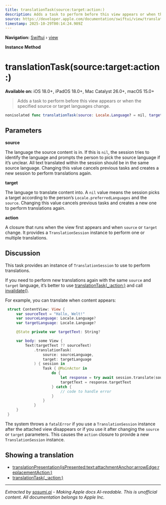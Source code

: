 ```yaml
---
title: translationTask(source:target:action:)
description: Adds a task to perform before this view appears or when the specified source or target languages change.
source: https://developer.apple.com/documentation/swiftui/view/translationtask(source:target:action:)
timestamp: 2025-10-29T00:14:24.989Z
---
```


**Navigation:** [Swiftui](/documentation/swiftui) › [view](/documentation/swiftui/view)

**Instance Method**

# translationTask(source:target:action:)

**Available on:** iOS 18.0+, iPadOS 18.0+, Mac Catalyst 26.0+, macOS 15.0+

> Adds a task to perform before this view appears or when the specified source or target languages change.

```swift
nonisolated func translationTask(source: Locale.Language? = nil, target: Locale.Language? = nil, action: @escaping (TranslationSession) async -> Void) -> some View
```

## Parameters

**source**

The language the source content is in. If this is `nil`, the session tries to identify the language and prompts the person to pick the source language if it’s unclear. All text translated within the session should be in the same source language. Changing this value cancels previous tasks and creates a new session to perform translations again.



**target**

The language to translate content into. A `nil` value means the session picks a target according to the person’s `Locale.preferredLanguages` and the `source`. Changing this value cancels previous tasks and creates a new one to perform translations again.



**action**

A closure that runs when the view first appears and when `source` or `target` change.  It provides a `TranslationSession` instance to perform one or multiple translations.



## Discussion

This task provides an instance of `TranslationSession` to use to perform translations.

If you need to perform new translations again with the same `source` and `target` language, it’s better to use [translationTask(_:action:)](/documentation/SwiftUI/View/translationTask(_:action:)) and call [invalidate()](/documentation/Translation/TranslationSession/Configuration/invalidate()).

For example, you can translate when content appears:

```swift
 struct ContentView: View {
     var sourceText = "Hallo, Welt!"
     var sourceLanguage: Locale.Language?
     var targetLanguage: Locale.Language?

     @State private var targetText: String?

     var body: some View {
         Text(targetText ?? sourceText)
             .translationTask(
                 source: sourceLanguage,
                 target: targetLanguage
             ) { session in
                 Task { @MainActor in
                     do {
                         let response = try await session.translate(sourceText)
                         targetText = response.targetText
                     } catch {
                         // code to handle error
                     }
                 }
             }
     }
 }
```

The system throws a `fatalError` if you use a `TranslationSession` instance after the attached view disappears or if you use it after changing the `source` or `target` parameters. This causes the `action` closure to provide a new `TranslationSession` instance.

## Showing a translation

- [translationPresentation(isPresented:text:attachmentAnchor:arrowEdge:replacementAction:)](/documentation/swiftui/view/translationpresentation(ispresented:text:attachmentanchor:arrowedge:replacementaction:))
- [translationTask(_:action:)](/documentation/swiftui/view/translationtask(_:action:))

---

*Extracted by [sosumi.ai](https://sosumi.ai) - Making Apple docs AI-readable.*
*This is unofficial content. All documentation belongs to Apple Inc.*
